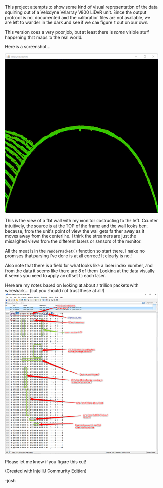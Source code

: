 
This project attempts to show some kind of visual representation of the data squirting out of a Velodyne Velarray V800 LiDAR unit. Since the output protocol is not documented and the calibration files are not available, we are left to wander in the dark and see if we can figure it out on our own.

This version does a very poor job, but at least there is *some* visible stuff happening that maps to the real world. 

Here is a screenshot...

![](screenshot.png)   

This is the view of a flat wall with my monitor obstructing to the left. Counter intuitively, the source is at the TOP of the frame and the wall looks bent because, from the unit's point of view, the wall gets farther away as it moves away from the centerline. I think the streamers are just the misalighed views from the different lasers or sensors of the monitor.

All the meat is in the `renderPacket()` function so start there. I make no promises that parsing I've done is at all correct! It clearly is not! 

Also note that there is a field for what looks like a laser index number, and from the data it seems like there are 8 of them. Looking at the data visually it seems you need to apply an offset to each laser.

Here are my notes based on looking at about a trillion packets with wireshark... (but you should not trust these at all!)
![](packet_notes.png)

Please let me know if you figure this out!

(Created with InjelliJ Community Edition) 

-josh  

 
